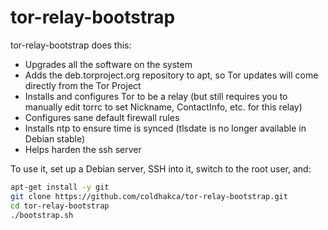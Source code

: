 tor-relay-bootstrap
===================

tor-relay-bootstrap does this:

* Upgrades all the software on the system
* Adds the deb.torproject.org repository to apt, so Tor updates will come directly from the Tor Project
* Installs and configures Tor to be a relay (but still requires you to manually edit torrc to set Nickname, ContactInfo, etc. for this relay)
* Configures sane default firewall rules
* Installs ntp to ensure time is synced (tlsdate is no longer available in Debian stable)
* Helps harden the ssh server

To use it, set up a Debian server, SSH into it, switch to the root user, and:

```sh
apt-get install -y git
git clone https://github.com/coldhakca/tor-relay-bootstrap.git
cd tor-relay-bootstrap
./bootstrap.sh
```


